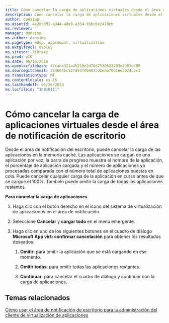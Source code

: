 ```yaml
---
title: Cómo cancelar la carga de aplicaciones virtuales desde el área de notificación de escritorio
description: Cómo cancelar la carga de aplicaciones virtuales desde el área de notificación de escritorio
author: dansimp
ms.assetid: 4420a091-a344-48e9-a354-93bc0e2470eb
ms.reviewer: ''
manager: dansimp
ms.author: dansimp
ms.pagetype: mdop, appcompat, virtualization
ms.mktglfcycl: deploy
ms.sitesec: library
ms.prod: w10
ms.date: 06/16/2016
ms.openlocfilehash: 47cabb321a45210e2d76d7530623483e2307e480
ms.sourcegitcommit: 354664bc527d93f80687cd2eba70d1eea024c7c3
ms.translationtype: MT
ms.contentlocale: es-ES
ms.lasthandoff: 06/26/2020
ms.locfileid: "10818111"
---
```

# Cómo cancelar la carga de aplicaciones virtuales desde el área de notificación de escritorio


Desde el área de notificación del escritorio, puede cancelar la carga de las aplicaciones en la memoria caché. Las aplicaciones se cargan de una aplicación por vez; la barra de progreso muestra el nombre de la aplicación, el porcentaje de aplicación cargada y el número de aplicaciones ya procesadas comparada con el número total de aplicaciones puestas en cola. Puede cancelar cualquier carga de la aplicación en curso antes de que se cargue el 100%. También puede omitir la carga de todas las aplicaciones restantes.

**Para cancelar la carga de aplicaciones**

1.  Haga clic con el botón derecho en el icono del sistema de virtualización de aplicaciones en el área de notificación.

2.  Seleccione **Cancelar** y **cargar todo** en el menú emergente.

3.  Haga clic en uno de los siguientes botones en el cuadro de diálogo **Microsoft App virt: confirmar cancelación** para obtener los resultados deseados:

    1.  **Omitir**: para omitir la aplicación que se está cargando en ese momento.

    2.  **Omitir todas**: para omitir todas las aplicaciones restantes.

    3.  **Continuar**: para cancelar el cuadro de diálogo y continuar con la carga de aplicaciones.

## Temas relacionados


[Cómo usar el área de notificación de escritorio para la administración del cliente de virtualización de aplicaciones](how-to-use-the-desktop-notification-area-for-application-virtualization-client-management.md)

 

 





